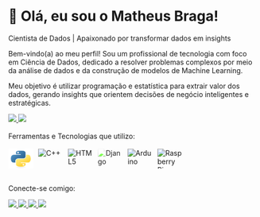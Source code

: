 # 👋 Olá, eu sou o Matheus Braga!

Cientista de Dados | Apaixonado por transformar dados em insights

Bem-vindo(a) ao meu perfil! Sou um profissional de tecnologia com foco em Ciência de Dados, dedicado a resolver problemas complexos por meio da análise de dados e da construção de modelos de Machine Learning.

Meu objetivo é utilizar programação e estatística para extrair valor dos dados, gerando insights que orientem decisões de negócio inteligentes e estratégicas.

<div> <a href="https://github.com/matheuskbraga"> 
  <img height="180em" src="https://github-readme-stats.vercel.app/api?username=matheuskbraga&show_icons=true&theme=tokyonight&include_all_commits=true&count_private=true" /> 
  <img height="180em" src="https://github-readme-stats.vercel.app/api/top-langs/?username=matheuskbraga&layout=compact&langs_count=6&theme=tokyonight" /> </a> </div>
<br>
Ferramentas e Tecnologias que utilizo:
<br>
<br>
<div style="display: flex; gap: 10px; align-items: center;">
  <!-- Python -->
  <img src="https://raw.githubusercontent.com/devicons/devicon/master/icons/python/python-original.svg" alt="Python" height="40" width="50" />
  <!-- C++ -->
  <img src="https://cdn.jsdelivr.net/gh/devicons/devicon/icons/cplusplus/cplusplus-original.svg" alt="C++" height="40" width="50" />
  <!-- HTML -->
  <img src="https://cdn.jsdelivr.net/gh/devicons/devicon/icons/html5/html5-original.svg" alt="HTML5" height="40" width="50" />
  <!-- Django -->
  <img src="https://cdn.jsdelivr.net/gh/devicons/devicon/icons/django/django-plain.svg" alt="Django" height="40" width="50" style="filter: brightness(1.5);" />
  <!-- Arduino -->
  <img src="https://cdn.jsdelivr.net/gh/devicons/devicon/icons/arduino/arduino-original.svg" alt="Arduino" height="40" width="50" />
  <!-- Raspberry Pi -->
  <img src="https://cdn.jsdelivr.net/gh/devicons/devicon/icons/raspberrypi/raspberrypi-original.svg" alt="Raspberry Pi" height="40" width="50" />
</div>

<br>


Conecte-se comigo:

<div>
  <a href="https://www.linkedin.com/in/mbragaa/" target="_blank">
    <img src="https://img.shields.io/badge/-LinkedIn-%230077B5?style=for-the-badge&logo=linkedin&logoColor=white" />
  </a>
  <a href="https://instagram.com/matheuskbraga" target="_blank">
    <img src="https://img.shields.io/badge/-Instagram-%23E4405F?style=for-the-badge&logo=instagram&logoColor=white" />
  </a>
  <a href="https://github.com/matheuskbraga" target="_blank">
    <img src="https://img.shields.io/badge/-GitHub-%23121011?style=for-the-badge&logo=github&logoColor=white" />
  </a>
  <a href="https://www.facebook.com/profile.php?id=100007176046318" target="_blank">
    <img src="https://img.shields.io/badge/-Facebook-%233b5998?style=for-the-badge&logo=facebook&logoColor=white" />
  </a>
</div>
